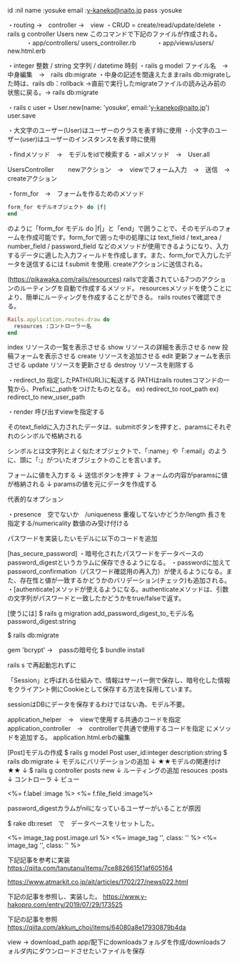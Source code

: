 id    :nil
name  :yosuke 
email :y-kaneko@naito.jp
pass  :yosuke


・routing →　controller →　view
・CRUD = create/read/update/delete
・rails g controller Users new このコマンドで下記のファイルが作成される。
　　　・app/controllers/ users_controller.rb 
　　　・app/views/users/ new.html.erb

・integer 整数 / string 文字列 / datetime 時刻
・rails g model ファイル名　→　中身編集　→　rails db:migrate
・中身の記述を間違えたままrails db:migrateした時は、rails db：rollback
→直前で実行したmigrateファイルの読み込み前の状態に戻る。→ rails db:migrate

・rails c 
user = User.new(name: 'yosuke', email:'y-kaneko@naito.jp')
user.save

・大文字のユーザー(User)はユーザーのクラスを表す時に使用
・小文字のユーザー(user)はユーザーのインスタンスを表す時に使用

・findメソッド　→　モデルをidで検索する
・allメソッド　→　User.all

<!-- 登録フォーム　　　　　 -->
UsersController　　
newアクション　→　viewでフォーム入力　→　送信　→　createアクション

・form_for　→　フォームを作るためのメソッド
```rb
form_for モデルオブジェクト do |f|
end
```
のように「form_for モデル do |f|」と「end」で囲うことで、そのモデルのフォームを作成可能です。form_forで囲った中の処理には
text_field / text_area / number_field / password_field
などのメソッドが使用できるようになり、入力するデータに適した入力フィールドを作成します。また、form_forで入力したデータを送信するには f.submit を使用.
createアクションに送信される。

<!-- resourcesメソッドとは　 -->
(https://pikawaka.com/rails/resources)
railsで定義されている7つのアクションのルーティングを自動で作成するメソッド。 resourcesメソッドを使うことにより、簡単にルーティングを作成することができる。
rails routesで確認できる。
```rb
Rails.application.routes.draw do
  resources :コントローラー名
end
```
index	リソースの一覧を表示させる
show	リソースの詳細を表示させる
new	投稿フォームを表示させる
create	リソースを追加させる
edit	更新フォームを表示させる
update	リソースを更新させる
destroy	リソースを削除する

・redirect_to 指定したPATH(URL)に転送する
PATHはrails routesコマンドの一覧から、Prefixに_pathをつけたものとなる。
ex) redirect_to root_path
ex) redirect_to new_user_path

・render 呼び出すviewを指定する

<!-- ・params viewでフォームに入力された情報が入っている変数のこと -->

そのtext_fieldに入力されたデータは、submitボタンを押すと、paramsにそれぞれのシンボルで格納される

シンボルとは文字列とよく似たオブジェクトで、「:name」や「:email」のように、頭に「:」がついたオブジェクトのことを言います。

フォームに値を入力する
↓
送信ボタンを押す
↓
フォームの内容がparamsに値が格納される
↓
paramsの値を元にデータを作成する

<!-- validationについて -->

代表的なオプション

・presence　空でないか　/uniqueness 重複してないかどうか/length 長さを指定する/numericality 数値のみ受け付ける

<!-- パスワード機能の実装 -->

パスワードを実装したいモデルに以下のコードを追加

[has_secure_password]
・暗号化されたパスワードをデータベースのpassword_digestというカラムに保存できるようになる。
・passwordに加えてpassword_confirmation（パスワード確認用の再入力）が使えるようになる。また、存在性と値が一致するかどうかのバリデーション(チェック)も追加される。
・[authenticate]メソッドが使えるようになる。authenticateメソッドは、引数の文字列がパスワードと一致したかどうかをtrue/falseで返す。

[使うには]
$ rails g migration add_password_digest_to_モデル名 password_digest:string

$ rails db:migrate

gem 'bcrypt' →　passの暗号化
$ bundle install

rails s で再起動忘れずに

<!-- ログイン機能 session -->

「Session」と呼ばれる仕組みで、情報はサーバー側で保存し、暗号化した情報をクライアント側にCookieとして保存する方法を採用しています。

sessionはDBにデータを保存するわけではない為、モデル不要。

<!-- ナビゲーションの設置 -->

application_helper　→　viewで使用する共通のコードを指定
application_controller　→　controllerで共通で使用するコードを指定
にメソッドを追加する。
application.html.erbの編集

<!-- ログアウト機能 -->

<!-- 投稿機能 -->
[Post]モデルの作成
$ rails g model Post user_id:integer description:string
$ rails db:migrate
↓
モデルにバリデーションの追加
↓
★★モデルの関連付け★★
↓
$ rails g controller posts new
↓
ルーティングの追加
resouces :posts
↓
コントローラ
↓
ビュー

   <div class="">
            <%= f.label :image %>
            <%= f.file_field :image%>
    </div>

<!-- 投稿一覧機能     -->

<!-- ログイン時に　BCrypt::Errors::InvalidHash in SessionsController#create　とエラー -->

password_digestカラムがnilになっているユーザーがいることが原因

$ rake db:reset　で　データベースをリセットした。

<!-- 投稿するとNo method error になるので　下記 image_tagを排除した -->

  <%= image_tag post.image.url %>
  <%= image_tag '', class: '' %>
  <%= image_tag '', class: '' %>

  <!-- Userモデルに管理者権限カラムを追加 -->

下記記事を参考に実装
https://qiita.com/tanutanu/items/7ce8826615f1af605164

<!-- git branch -->
https://www.atmarkit.co.jp/ait/articles/1702/27/news022.html

<!-- User機能　管理者権限を簡単に定義 -->

下記の記事を参照し、実装した。
https://www.y-hakopro.com/entry/2019/07/29/173525

<!-- ダウンロードリンクの実装 -->

下記の記事を参照
https://qiita.com/akkun_choi/items/64080a8e17930879b4da

view → download_path
app/配下にdownloadsフォルダを作成/downloadsフォルダ内にダウンロードさせたいファイルを保存

